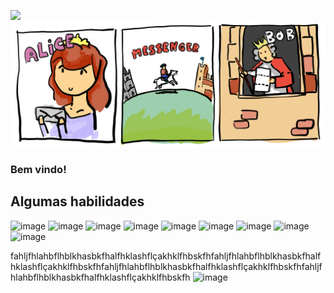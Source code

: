![](https://komarev.com/ghpvc/?username=opallace)
<img src="https://github.com/opallace/opallace/blob/main/alice_and_bob.png" width="100%" height="200px">
### Bem vindo!

## Algumas habilidades
![image](https://img.shields.io/badge/HTML5-E34F26?style=for-the-badge&logo=html5&logoColor=white)
![image](https://img.shields.io/badge/CSS3-1572B6?style=for-the-badge&logo=css3&logoColor=white)
![image](https://img.shields.io/badge/JavaScript-323330?style=for-the-badge&logo=javascript&logoColor=F7DF1E)
![image](https://img.shields.io/badge/C-00599C?style=for-the-badge&logo=c&logoColor=white)
![image](https://img.shields.io/badge/C%2B%2B-00599C?style=for-the-badge&logo=c%2B%2B&logoColor=white)
![image](https://img.shields.io/badge/Haskell-5D4F85?style=for-the-badge&logo=haskell&logoColor=white)
![image](https://img.shields.io/badge/Python-FFD43B?style=for-the-badge&logo=python&logoColor=blue)
![image](https://img.shields.io/badge/PHP-777BB4?style=for-the-badge&logo=php&logoColor=white)
![image](https://img.shields.io/badge/MySQL-005C84?style=for-the-badge&logo=mysql&logoColor=white)

fahljfhlahbflhblkhasbkfhalfhklashflçakhklfhbskfhfahljfhlahbflhblkhasbkfhalfhklashflçakhklfhbskfhfahljfhlahbflhblkhasbkfhalfhklashflçakhklfhbskfhfahljfhlahbflhblkhasbkfhalfhklashflçakhklfhbskfh
![image](https://github-readme-stats.vercel.app/api/top-langs/?username=opallace)


